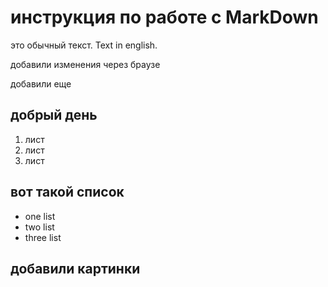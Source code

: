 # инструкция по работе с MarkDown

это обычный текст. Text in english.

добавили изменения через браузе

добавили еще 


## добрый день 
1. лист
2. лист
3. лист  

## вот такой список
* one list
* two list
* three list


## добавили картинки

